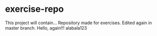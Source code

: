 # exercise-repo
This project will contain...
Repository made for exercises.
Edited again in master branch.
Hello, again!!!
alabala123